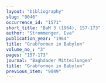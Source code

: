 ```yaml
---
layout: "bibliography"
slug: "9046"
occurrence_id: "1571"
short_title: "BaM 3 (1964), 157-173"
author: "Strommenger, Eva"
publication_year: "1964"
title: "Grabformen in Babylon"
volume_no_: "3"
pages: "157-173"
journal: "Baghdader Mitteilungen"
title: "Grabformen in Babylon"
previous_item: "9049"
---
```

